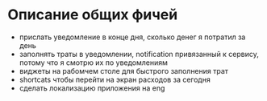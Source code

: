 # Описание общих фичей

- прислать уведомление в конце дня, сколько денег я потратил за день
- заполнять траты в уведомлении, notification привязанный к сервису, потому что я смотрю их по
  уведомлениям
- виджеты на рабомчем столе для быстрого заполнения трат
- shortcats чтобы перейти на экран расходов за сегодня
- сделать локализацию приложения на eng
